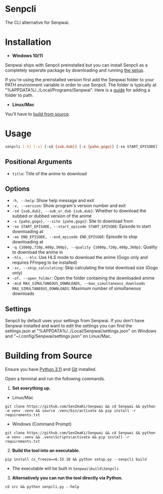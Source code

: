 # Senpcli

The CLI alternative for Senpwai.

# Installation

- **Windows 10/11**

Senpwai ships with Senpcli preinstalled but you can install Senpcli as a completely seperate package by downloading and running [the setup](https://github.com/SenZmaKi/Senpwai/releases/latest/download/Senpcli-setup.exe).

If you're using the preinstalled version first add the Senpwai folder to your PATH environment variable in order to use Senpcli. The folder is typically at "%APPDATA%/../Local/Programs/Senpwai". Here is a [guide](https://www.architectryan.com/2018/03/17/add-to-the-path-on-windows-10/) for adding a folder to path.

- **Linux/Mac**

You'll have to [build from source](#building-from-source).

# Usage

```bash
senpcli [-h] [-v] [-sd {sub,dub}] [-s {pahe,gogo}] [-se START_EPISODE] [-ee END_EPISODE] [-q {1080p,720p,480p,360p}] [-hls] [-sc] [-msd] [-of] title
```

## Positional Arguments

- `title`: Title of the anime to download

## Options

- `-h, --help`: Show help message and exit
- `-v, --version`: Show program's version number and exit
- `-sd {sub,dub}, --sub_or_dub {sub,dub}`: Whether to download the subbed or dubbed version of the anime
- `-s {pahe,gogo}, --site {pahe,gogo}`: Site to download from
- `-se START_EPISODE, --start_episode START_EPISODE`: Episode to start downloading at
- `-ee END_EPISODE, --end_episode END_EPISODE`: Episode to stop downloading at
- `-q {1080p,720p,480p,360p}, --quality {1080p,720p,480p,360p}`: Quality to download the anime in
- `-hls, --hls`: Use HLS mode to download the anime (Gogo only and requires FFmpeg to be installed)
- `-sc, --skip_calculating`: Skip calculating the total download size (Gogo only)
- `-of, --open_folder`: Open the folder containing the downloaded anime
- `-msd MAX_SIMULTANEOUS_DOWNLOADS, --max_simultaneous_downloads MAX_SIMULTANEOUS_DOWNLOADS`: Maximum number of simultaneous downloads

## Settings

Senpcli by default uses your settings from Senpwai. If you don't have Senpwai installed and want to edit the settings you can find the settings.json at "%APPDATA%/../Local/Senpwai/settings.json" on Windows and "~/.config/Senpwai/settings.json" on Linux/Mac.

# Building from Source

Ensure you have [Python 3.11](https://www.python.org/downloads/release/python-3111) and [Git](https://github.com/git-guides/install-git) installed.

Open a terminal and run the following commands.

1. **Set everything up.**

- Linux/Mac

```
git clone https://github.com/SenZmaKi/Senpwai && cd Senpwai && python -m venv .venv && source .venv/bin/activate && pip install -r requirements.txt
```

- Windows (Command Prompt)

```
git clone https://github.com/SenZmaKi/Senpwai && cd Senpwai && python -m venv .venv && .venv\Scripts\activate && pip install -r requirements.txt
```

2. **Build the tool into an executable.**

```
pip install cx_freeze==6.15.10 && python setup.py --senpcli build
```

- The executable will be built in `Senpwai\build\Senpcli`

3. **Alternatively you can run the tool directly via Python.**

```
cd src && python senpcli.py --help
```
